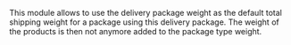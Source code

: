 This module allows to use the delivery package weight as the default
total shipping weight for a package using this delivery package. The
weight of the products is then not anymore added to the package type
weight.
